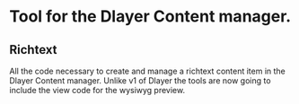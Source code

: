# Tool for the Dlayer Content manager.

## Richtext

All the code necessary to create and manage a richtext content item in the Dlayer 
Content manager. Unlike v1 of Dlayer the tools are now going to include the view code 
 for the wysiwyg preview.

